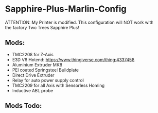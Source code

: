 # Sapphire-Plus-Marlin-Config

ATTENTION: My Printer is modified. This configuration will NOT work with the factory Two Trees Sapphire Plus!

## Mods:
- TMC2208 for Z-Axis
- E3D V6 Hotend: https://www.thingiverse.com/thing:4337458
- Aluminium Extruder MK8
- PEI coated Springsteel Buildplate
- Direct Drive Extruder
- Relay for auto power supply control
- TMC2209 for all Axis with Sensorless Homing
- Inductive ABL probe

## Mods Todo:
